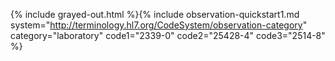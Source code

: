 {% include grayed-out.html %}{% include observation-quickstart1.md system="http://terminology.hl7.org/CodeSystem/observation-category" category="laboratory" code1="2339-0" code2="25428-4" code3="2514-8" %}

</div><!-- grayed-out -->
